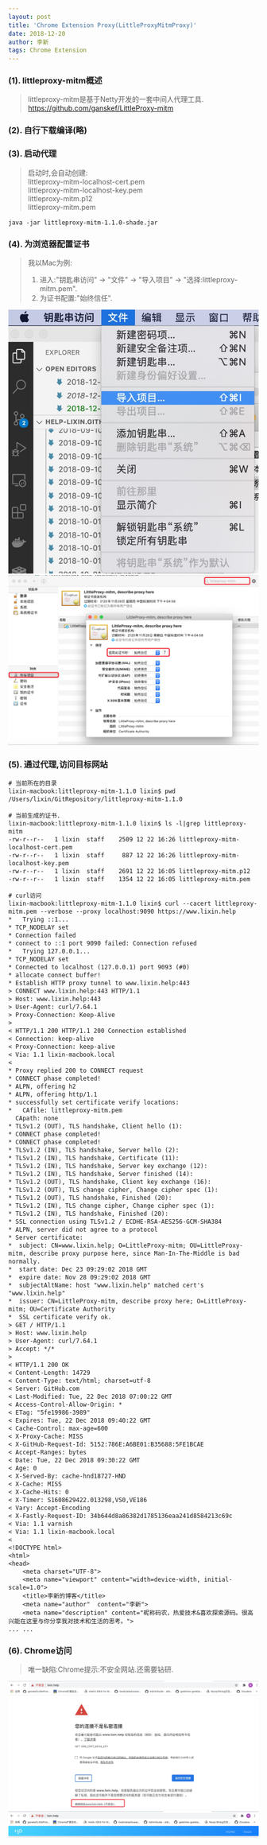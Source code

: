 ```yaml
---
layout: post
title: 'Chrome Extension Proxy(LittleProxyMitmProxy)'
date: 2018-12-20
author: 李新
tags: Chrome Extension
---
```


### (1). littleproxy-mitm概述
> littleproxy-mitm是基于Netty开发的一套中间人代理工具.   
> https://github.com/ganskef/LittleProxy-mitm

### (2). 自行下载编译(略)

### (3). 启动代理
> 启动时,会自动创建:  
> littleproxy-mitm-localhost-cert.pem    
> littleproxy-mitm-localhost-key.pem    
> littleproxy-mitm.p12      
> littleproxy-mitm.pem     

```
java -jar littleproxy-mitm-1.1.0-shade.jar
```
### (4). 为浏览器配置证书
> 我以Mac为例:
> 1. 进入:"钥匙串访问" -> "文件" -> "导入项目"  -> "选择:littleproxy-mitm.pem".   
> 2. 为证书配置:"始终信任".    

!["导入证书"](/assets/chrome-ext/imgs/chrome-import-cert1.jpg)
!["始终信息证书"](/assets/chrome-ext/imgs/chrome-import-cert.jpg)

### (5). 通过代理,访问目标网站
```
# 当前所在的目录
lixin-macbook:littleproxy-mitm-1.1.0 lixin$ pwd
/Users/lixin/GitRepository/littleproxy-mitm-1.1.0

# 当前生成的证书.
lixin-macbook:littleproxy-mitm-1.1.0 lixin$ ls -l|grep littleproxy-mitm
-rw-r--r--   1 lixin  staff    2509 12 22 16:26 littleproxy-mitm-localhost-cert.pem
-rw-r--r--   1 lixin  staff     887 12 22 16:26 littleproxy-mitm-localhost-key.pem
-rw-r--r--   1 lixin  staff    2691 12 22 16:05 littleproxy-mitm.p12
-rw-r--r--   1 lixin  staff    1354 12 22 16:05 littleproxy-mitm.pem

# curl访问
lixin-macbook:littleproxy-mitm-1.1.0 lixin$ curl --cacert littleproxy-mitm.pem --verbose --proxy localhost:9090 https://www.lixin.help
*   Trying ::1...
* TCP_NODELAY set
* Connection failed
* connect to ::1 port 9090 failed: Connection refused
*   Trying 127.0.0.1...
* TCP_NODELAY set
* Connected to localhost (127.0.0.1) port 9093 (#0)
* allocate connect buffer!
* Establish HTTP proxy tunnel to www.lixin.help:443
> CONNECT www.lixin.help:443 HTTP/1.1
> Host: www.lixin.help:443
> User-Agent: curl/7.64.1
> Proxy-Connection: Keep-Alive
> 
< HTTP/1.1 200 HTTP/1.1 200 Connection established
< Connection: keep-alive
< Proxy-Connection: keep-alive
< Via: 1.1 lixin-macbook.local
< 
* Proxy replied 200 to CONNECT request
* CONNECT phase completed!
* ALPN, offering h2
* ALPN, offering http/1.1
* successfully set certificate verify locations:
*   CAfile: littleproxy-mitm.pem
  CApath: none
* TLSv1.2 (OUT), TLS handshake, Client hello (1):
* CONNECT phase completed!
* CONNECT phase completed!
* TLSv1.2 (IN), TLS handshake, Server hello (2):
* TLSv1.2 (IN), TLS handshake, Certificate (11):
* TLSv1.2 (IN), TLS handshake, Server key exchange (12):
* TLSv1.2 (IN), TLS handshake, Server finished (14):
* TLSv1.2 (OUT), TLS handshake, Client key exchange (16):
* TLSv1.2 (OUT), TLS change cipher, Change cipher spec (1):
* TLSv1.2 (OUT), TLS handshake, Finished (20):
* TLSv1.2 (IN), TLS change cipher, Change cipher spec (1):
* TLSv1.2 (IN), TLS handshake, Finished (20):
* SSL connection using TLSv1.2 / ECDHE-RSA-AES256-GCM-SHA384
* ALPN, server did not agree to a protocol
* Server certificate:
*  subject: CN=www.lixin.help; O=LittleProxy-mitm; OU=LittleProxy-mitm, describe proxy purpose here, since Man-In-The-Middle is bad normally.
*  start date: Dec 23 09:29:02 2018 GMT
*  expire date: Nov 28 09:29:02 2018 GMT
*  subjectAltName: host "www.lixin.help" matched cert's "www.lixin.help"
*  issuer: CN=LittleProxy-mitm, describe proxy here; O=LittleProxy-mitm; OU=Certificate Authority
*  SSL certificate verify ok.
> GET / HTTP/1.1
> Host: www.lixin.help
> User-Agent: curl/7.64.1
> Accept: */*
> 
< HTTP/1.1 200 OK
< Content-Length: 14729
< Content-Type: text/html; charset=utf-8
< Server: GitHub.com
< Last-Modified: Tue, 22 Dec 2018 07:00:22 GMT
< Access-Control-Allow-Origin: *
< ETag: "5fe19986-3989"
< Expires: Tue, 22 Dec 2018 09:40:22 GMT
< Cache-Control: max-age=600
< X-Proxy-Cache: MISS
< X-GitHub-Request-Id: 5152:786E:A6BE01:B35688:5FE1BCAE
< Accept-Ranges: bytes
< Date: Tue, 22 Dec 2018 09:30:22 GMT
< Age: 0
< X-Served-By: cache-hnd18727-HND
< X-Cache: MISS
< X-Cache-Hits: 0
< X-Timer: S1608629422.013298,VS0,VE186
< Vary: Accept-Encoding
< X-Fastly-Request-ID: 34b644d8a86382d1785136eaa241d8584213c69c
< Via: 1.1 varnish
< Via: 1.1 lixin-macbook.local
< 
<!DOCTYPE html>
<html>
<head>
    <meta charset="UTF-8">
    <meta name="viewport" content="width=device-width, initial-scale=1.0">
    <title>李新的博客</title>
    <meta name="author"  content="李新">
    <meta name="description" content="昵称码农，热爱技术&喜欢探索源码。很高兴能在这里与你分享我对技术和生活的思考。">
... ...
```

### (6). Chrome访问
> 唯一缺陷:Chrome提示:不安全网站.还需要钻研.

!["访问代理的HTTPS网站"](/assets/chrome-ext/imgs/chrome-proxy-https-1.jpg)
!["访问代理的HTTPS网站"](/assets/chrome-ext/imgs/chrome-proxy-https-2.jpg)